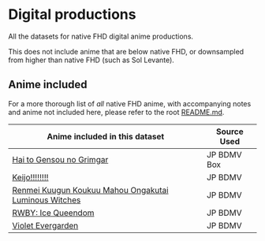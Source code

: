 # Digital productions

All the datasets for native FHD digital anime productions.

This does not include anime that are below native FHD,
or downsampled from higher than native FHD
(such as Sol Levante).

## Anime included

For a more thorough list of _all_ native FHD anime,
with accompanying notes and anime not included here,
please refer to the root [README.md].

| Anime included in this dataset                                                                                                | Source Used |
| ----------------------------------------------------------------------------------------------------------------------------- | ----------- |
| [Hai to Gensou no Grimgar](./Hai%20to%20Gensou%20no%20Grimgar/)                                                               | JP BDMV Box |
| [Keijo!!!!!!!!](./Keijo!!!!!!!!/)                                                                                             | JP BDMV     |
| [Renmei Kuugun Koukuu Mahou Ongakutai Luminous Witches](./Renmei%20Kuugun%20Koukuu%20Mahou%20Ongakutai%20Luminous%20Witches/) | JP BDMV     |
| [RWBY: Ice Queendom](./RWBY%20-%20Ice%20Queendom/)                                                                            | JP BDMV     |
| [Violet Evergarden](./Violet%20Evergarden/)                                                                                   | JP BDMV     |

[README.md]: ../README.md
